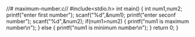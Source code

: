 //# maximum-number.c//
#include<stdio.h>
int main()
{
    int num1,num2;
    printf("enter first number");
    scanf("%d",&num1);
    printf("enter seconf number");
    scanf("%d",&num2);
    if(num1>num2)
    {
        printf("num1 is maximum number\n");
    }
    else
    {
        printf("num1 is minimum number\n");
    }
    return 0;
}

